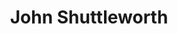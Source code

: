 ---
title: "John Shuttleworth"
summary: "The creation/alter ego of musician/actor Graham Fellows, John Shuttleworth 'is' a middle-aged \"versatile singer-songwriter\" from Sheffield, South Yorkshire. Achieving a UK hit single early in his career as , Fellows followed the misguided advice of his record label to keep a cult profile and did not see any further hits. In 1985, having signed a songwriting deal with Chappell Music, he was played some of their bad demo tapes and was inspired to create John Shuttleworth, a man with a hum-drum life and little aptitude for pop music who nonetheless writes song after song on his Yamaha keyboard with \"built-in auto-accompaniment\". Shuttleworth was initially confined to home-produced tapes that were only circulated among Fellows' friends but he gradually became more mainstream, with appearances on Radio 4 , Radio 1 and on Jonathan Ross's 'Saturday Zoo' on Channel 4, eventually progressing to his own TV shows and films . Most incongruously, perhaps, Shuttleworth played to 25,000 bemused fans when he supported them at London's Mile End Stadium in 1996. Fellows has also written books as John and regularly tours in character. The humour of John Shuttleworth is gentle and observational, bearing comparison to the work of Alan Bennett, being similarly rooted in a Northern English perspective. Although John is clearly never going to be a star, we are not invited to mock him, more to identify with him and his hopes and dreams. His songs, though unlikely to top the charts when covered by Clannad or Paul Young, as John perennially hopes, are nonetheless whimsical and clever beyond his understanding."
slug: "john-shuttleworth"
image: "john-shuttleworth.jpg"
apple_music_artist_url: "https://music.apple.com/gb/artist/john-shuttleworth/49253680"
wikipedia_url: "none"
---